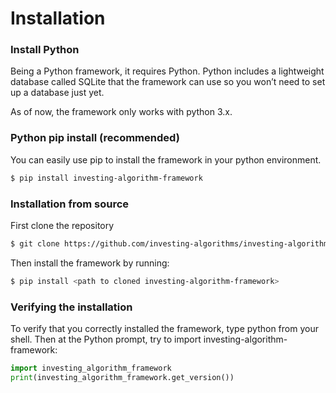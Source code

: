 # Installation


### Install Python 
Being a Python framework, it requires Python. Python includes a lightweight database called 
SQLite that the framework can use so you won’t need to set up a database just yet.

As of now, the framework only works with python 3.x.
 
### Python pip install (recommended)

You can easily use pip to install the framework in your python environment.

```sh
$ pip install investing-algorithm-framework
```
 
### Installation from source

First clone the repository
```sh
$ git clone https://github.com/investing-algorithms/investing-algorithm-framework.git
```

Then install the framework by running:
```sh
$ pip install <path to cloned investing-algorithm-framework>
```

### Verifying the installation

To verify that you correctly installed the framework, type python from your shell. Then at the Python prompt, 
try to import investing-algorithm-framework:

```python
import investing_algorithm_framework
print(investing_algorithm_framework.get_version())
```
 